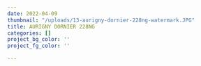 ```yaml
---
date: 2022-04-09
thumbnail: "/uploads/13-aurigny-dornier-228ng-watermark.JPG"
title: AURIGNY DORNIER 228NG
categories: []
project_bg_color: ''
project_fg_color: ''

---
```

